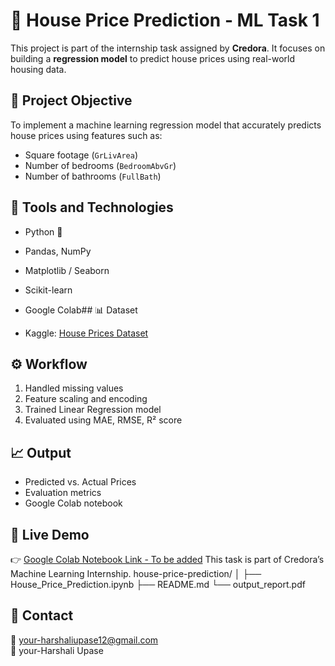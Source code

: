 # 🏡 House Price Prediction - ML Task 1

This project is part of the internship task assigned by **Credora**. It focuses on building a **regression model** to predict house prices using real-world housing data.

## 📌 Project Objective

To implement a machine learning regression model that accurately predicts house prices using features such as:

- Square footage (`GrLivArea`)
- Number of bedrooms (`BedroomAbvGr`)
- Number of bathrooms (`FullBath`)

## 🧰 Tools and Technologies

- Python 🐍
- Pandas, NumPy
- Matplotlib / Seaborn
- Scikit-learn
- Google Colab## 📊 Dataset

- Kaggle: [House Prices Dataset](https://www.kaggle.com/c/house-prices-advanced-regression-techniques/data)

## ⚙️ Workflow

1. Handled missing values
2. Feature scaling and encoding
3. Trained Linear Regression model
4. Evaluated using MAE, RMSE, R² score

## 📈 Output

- Predicted vs. Actual Prices
- Evaluation metrics
- Google Colab notebook
## 🔗 Live Demo

👉 [Google Colab Notebook Link - To be added](https://colab.research.google.com/drive/1YourNotebookID)
  This task is part of Credora’s Machine Learning Internship.
  house-price-prediction/
│
├── House_Price_Prediction.ipynb
├── README.md
└── output_report.pdf

## 📣 Contact

📧 your-harshaliupase12@gmail.com  
🔗 your-Harshali Upase
